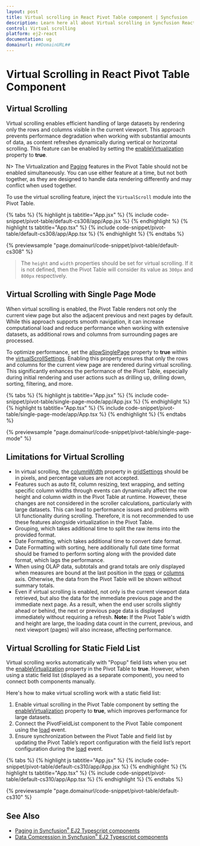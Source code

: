 ```yaml
---
layout: post
title: Virtual scrolling in React Pivot Table component | Syncfusion
description: Learn here all about Virtual scrolling in Syncfusion React Pivot Table component of Syncfusion Essential JS 2 and more.
control: Virtual scrolling 
platform: ej2-react
documentation: ug
domainurl: ##DomainURL##
---
```


# Virtual Scrolling in React Pivot Table Component

## Virtual Scrolling

Virtual scrolling enables efficient handling of large datasets by rendering only the rows and columns visible in the current viewport. This approach prevents performance degradation when working with substantial amounts of data, as content refreshes dynamically during vertical or horizontal scrolling. This feature can be enabled by setting the [enableVirtualization](https://ej2.syncfusion.com/react/documentation/api/pivotview/#enablevirtualization) property to **true**.

N> The Virtualization and [Paging](./paging.md) features in the Pivot Table should not be enabled simultaneously. You can use either feature at a time, but not both together, as they are designed to handle data rendering differently and may conflict when used together.

To use the virtual scrolling feature, inject the `VirtualScroll` module into the Pivot Table.

{% tabs %}
{% highlight js tabtitle="App.jsx" %}
{% include code-snippet/pivot-table/default-cs308/app/App.jsx %}
{% endhighlight %}
{% highlight ts tabtitle="App.tsx" %}
{% include code-snippet/pivot-table/default-cs308/app/App.tsx %}
{% endhighlight %}
{% endtabs %}

{% previewsample "page.domainurl/code-snippet/pivot-table/default-cs308" %}

> The `height` and `width` properties should be set for virtual scrolling. If it is not defined, then the Pivot Table will consider its value as `300px` and `800px` respectively.

## Virtual Scrolling with Single Page Mode

When virtual scrolling is enabled, the Pivot Table renders not only the current view page but also the adjacent previous and next pages by default. While this approach supports smooth navigation, it can increase computational load and reduce performance when working with extensive datasets, as additional rows and columns from surrounding pages are processed.

To optimize performance, set the [allowSinglePage](https://ej2.syncfusion.com/react/documentation/api/pivotview/virtualScrollSettings/#allowSinglePage) property to **true** within the [virtualScrollSettings](https://ej2.syncfusion.com/react/documentation/api/pivotview/virtualScrollSettings/). Enabling this property ensures that only the rows and columns for the current view page are rendered during virtual scrolling. This significantly enhances the performance of the Pivot Table, especially during initial rendering and user actions such as drilling up, drilling down, sorting, filtering, and more.

{% tabs %}
{% highlight js tabtitle="App.jsx" %}
{% include code-snippet/pivot-table/single-page-mode/app/App.jsx %}
{% endhighlight %}
{% highlight ts tabtitle="App.tsx" %}
{% include code-snippet/pivot-table/single-page-mode/app/App.tsx %}
{% endhighlight %}
{% endtabs %}

{% previewsample "page.domainurl/code-snippet/pivot-table/single-page-mode" %}

## Limitations for Virtual Scrolling

* In virtual scrolling, the [columnWidth](https://ej2.syncfusion.com/react/documentation/api/pivotview/gridSettings/#columnwidth) property in [gridSettings](https://ej2.syncfusion.com/react/documentation/api/pivotview/gridSettings/) should be in pixels, and percentage values are not accepted.
* Features such as auto fit, column resizing, text wrapping, and setting specific column widths through events can dynamically affect the row height and column width in the Pivot Table at runtime. However, these changes are not considered in the scroller calculations, particularly with large datasets. This can lead to performance issues and problems with UI functionality during scrolling. Therefore, it is not recommended to use these features alongside virtualization in the Pivot Table.
* Grouping, which takes additional time to split the raw items into the provided format.
* Date Formatting, which takes additional time to convert date format.
* Date Formatting with sorting, here additionally full date time format should be framed to perform sorting along with the provided date format, which lags the performance.
* When using OLAP data, subtotals and grand totals are only displayed when measures are bound at the last position in the [rows](https://ej2.syncfusion.com/react/documentation/api/pivotview/dataSourceSettings/#rows) or [columns](https://ej2.syncfusion.com/react/documentation/api/pivotview/dataSourceSettings/#columns) axis. Otherwise, the data from the Pivot Table will be shown without summary totals.
* Even if virtual scrolling is enabled, not only is the current viewport data retrieved, but also the data for the immediate previous page and the immediate next page. As a result, when the end user scrolls slightly ahead or behind, the next or previous page data is displayed immediately without requiring a refresh. **Note:** If the Pivot Table's width and height are large, the loading data count in the current, previous, and next viewport (pages) will also increase, affecting performance.

## Virtual Scrolling for Static Field List

Virtual scrolling works automatically with "Popup" field lists when you set the [enableVirtualization](https://ej2.syncfusion.com/react/documentation/api/pivotview/#enablevirtualization) property in the Pivot Table to **true**. However, when using a static field list (displayed as a separate component), you need to connect both components manually.

Here's how to make virtual scrolling work with a static field list:

1. Enable virtual scrolling in the Pivot Table component by setting the [enableVirtualization](https://ej2.syncfusion.com/react/documentation/api/pivotview/#enablevirtualization) property to **true**, which improves performance for large datasets.
2. Connect the PivotFieldList component to the Pivot Table component using the [load](https://ej2.syncfusion.com/react/documentation/api/pivotview/#load) event.
3. Ensure synchronization between the Pivot Table and field list by updating the Pivot Table’s report configuration with the field list’s report configuration during the [load](https://ej2.syncfusion.com/react/documentation/api/pivotview/#load) event.

{% tabs %}
{% highlight js tabtitle="App.jsx" %}
{% include code-snippet/pivot-table/default-cs310/app/App.jsx %}
{% endhighlight %}
{% highlight ts tabtitle="App.tsx" %}
{% include code-snippet/pivot-table/default-cs310/app/App.tsx %}
{% endhighlight %}
{% endtabs %}

{% previewsample "page.domainurl/code-snippet/pivot-table/default-cs310" %}

## See Also

* [Paging in Syncfusion<sup style="font-size:70%">&reg;</sup> EJ2 Typescript components](./paging)
* [Data Compression in Syncfusion<sup style="font-size:70%">&reg;</sup> EJ2 Typescript components](./data-compression)